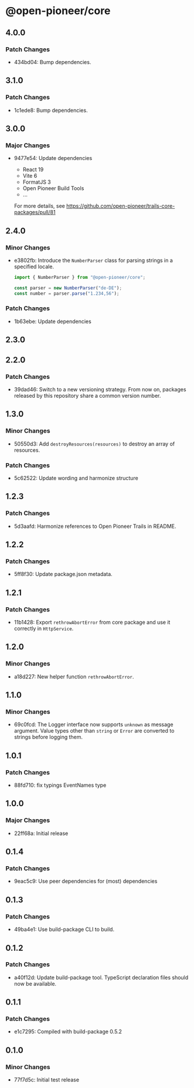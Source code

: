 # @open-pioneer/core

## 4.0.0

### Patch Changes

- 434bd04: Bump dependencies.

## 3.1.0

### Patch Changes

- 1c1ede8: Bump dependencies.

## 3.0.0

### Major Changes

- 9477e54: Update dependencies

    - React 19
    - Vite 6
    - FormatJS 3
    - Open Pioneer Build Tools
    - ...

    For more details, see https://github.com/open-pioneer/trails-core-packages/pull/81

## 2.4.0

### Minor Changes

- e3802fb: Introduce the `NumberParser` class for parsing strings in a specified locale.

    ```js
    import { NumberParser } from "@open-pioneer/core";

    const parser = new NumberParser("de-DE");
    const number = parser.parse("1.234,56");
    ```

### Patch Changes

- 1b63ebe: Update dependencies

## 2.3.0

## 2.2.0

### Patch Changes

- 39dad46: Switch to a new versioning strategy.
  From now on, packages released by this repository share a common version number.

## 1.3.0

### Minor Changes

- 50550d3: Add `destroyResources(resources)` to destroy an array of resources.

### Patch Changes

- 5c62522: Update wording and harmonize structure

## 1.2.3

### Patch Changes

- 5d3aafd: Harmonize references to Open Pioneer Trails in README.

## 1.2.2

### Patch Changes

- 5ff8f30: Update package.json metadata.

## 1.2.1

### Patch Changes

- 11b1428: Export `rethrowAbortError` from core package and use it correctly in `HttpService`.

## 1.2.0

### Minor Changes

- a18d227: New helper function `rethrowAbortError`.

## 1.1.0

### Minor Changes

- 69c0fcd: The Logger interface now supports `unknown` as message argument. Value types other than `string` or `Error` are converted to strings before logging them.

## 1.0.1

### Patch Changes

- 88fd710: fix typings EventNames type

## 1.0.0

### Major Changes

- 22ff68a: Initial release

## 0.1.4

### Patch Changes

- 9eac5c9: Use peer dependencies for (most) dependencies

## 0.1.3

### Patch Changes

- 49ba4e1: Use build-package CLI to build.

## 0.1.2

### Patch Changes

- a40f12d: Update build-package tool. TypeScript declaration files should now be available.

## 0.1.1

### Patch Changes

- e1c7295: Compiled with build-package 0.5.2

## 0.1.0

### Minor Changes

- 77f7d5c: Initial test release
